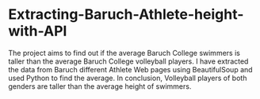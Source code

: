 # Extracting-Baruch-Athlete-height-with-API
The project aims to find out if the average Baruch College swimmers is taller than the average Baruch College volleyball players.  I have extracted the data from Baruch different Athlete Web pages using BeautifulSoup and used Python to find the average. In conclusion, Volleyball players of both genders are taller than the average height of swimmers.
